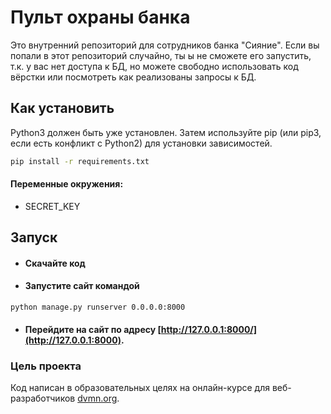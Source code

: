 # Пульт охраны банка

Это внутренний репозиторий для сотрудников банка "Сияние". 
Если вы попали в этот репозиторий случайно, ты ы не сможете его запустить, т.к. у вас нет доступа к БД,
но можете свободно использовать код вёрстки или посмотреть как реализованы запросы к БД.

## Как установить

Python3 должен быть уже установлен. Затем используйте pip (или pip3, если есть конфликт с Python2) для установки зависимостей.

```bash
pip install -r requirements.txt
```
#### Переменные окружения:
- SECRET_KEY

## Запуск

- #### Скачайте код
- #### Запустите сайт командой
```
python manage.py runserver 0.0.0.0:8000
```
    
- #### Перейдите на сайт по адресу [http://127.0.0.1:8000/](http://127.0.0.1:8000).


### Цель проекта

Код написан в образовательных целях на онлайн-курсе для веб-разработчиков [dvmn.org](https://dvmn.org/).
